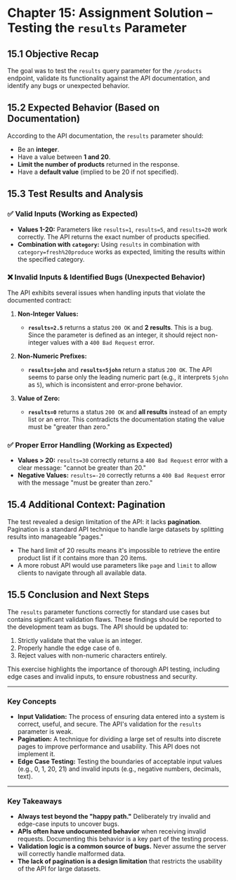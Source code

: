 # **Chapter 15: Assignment Solution – Testing the `results` Parameter**

## **15.1 Objective Recap**

The goal was to test the `results` query parameter for the `/products` endpoint, validate its functionality against the API documentation, and identify any bugs or unexpected behavior.

## **15.2 Expected Behavior (Based on Documentation)**

According to the API documentation, the `results` parameter should:
*   Be an **integer**.
*   Have a value between **1 and 20**.
*   **Limit the number of products** returned in the response.
*   Have a **default value** (implied to be 20 if not specified).

## **15.3 Test Results and Analysis**

### **✅ Valid Inputs (Working as Expected)**
*   **Values 1-20:** Parameters like `results=1`, `results=5`, and `results=20` work correctly. The API returns the exact number of products specified.
*   **Combination with `category`:** Using `results` in combination with `category=fresh%20produce` works as expected, limiting the results within the specified category.

### **❌ Invalid Inputs & Identified Bugs (Unexpected Behavior)**
The API exhibits several issues when handling inputs that violate the documented contract:

1.  **Non-Integer Values:**
    *   **`results=2.5`** returns a status `200 OK` and **2 results**. This is a bug. Since the parameter is defined as an integer, it should reject non-integer values with a `400 Bad Request` error.

2.  **Non-Numeric Prefixes:**
    *   **`results=john`** and **`results=5john`** return a status `200 OK`. The API seems to parse only the leading numeric part (e.g., it interprets `5john` as `5`), which is inconsistent and error-prone behavior.

3.  **Value of Zero:**
    *   **`results=0`** returns a status `200 OK` and **all results** instead of an empty list or an error. This contradicts the documentation stating the value must be "greater than zero."

### **✅ Proper Error Handling (Working as Expected)**
*   **Values > 20:** `results=30` correctly returns a `400 Bad Request` error with a clear message: "cannot be greater than 20."
*   **Negative Values:** `results=-20` correctly returns a `400 Bad Request` error with the message "must be greater than zero."

## **15.4 Additional Context: Pagination**

The test revealed a design limitation of the API: it lacks **pagination**. Pagination is a standard API technique to handle large datasets by splitting results into manageable "pages."
*   The hard limit of 20 results means it's impossible to retrieve the entire product list if it contains more than 20 items.
*   A more robust API would use parameters like `page` and `limit` to allow clients to navigate through all available data.

## **15.5 Conclusion and Next Steps**

The `results` parameter functions correctly for standard use cases but contains significant validation flaws. These findings should be reported to the development team as bugs. The API should be updated to:
1.  Strictly validate that the value is an integer.
2.  Properly handle the edge case of `0`.
3.  Reject values with non-numeric characters entirely.

This exercise highlights the importance of thorough API testing, including edge cases and invalid inputs, to ensure robustness and security.

***
### **Key Concepts**

*   **Input Validation:** The process of ensuring data entered into a system is correct, useful, and secure. The API's validation for the `results` parameter is weak.
*   **Pagination:** A technique for dividing a large set of results into discrete pages to improve performance and usability. This API does not implement it.
*   **Edge Case Testing:** Testing the boundaries of acceptable input values (e.g., 0, 1, 20, 21) and invalid inputs (e.g., negative numbers, decimals, text).

***
### **Key Takeaways**

*   **Always test beyond the "happy path."** Deliberately try invalid and edge-case inputs to uncover bugs.
*   **APIs often have undocumented behavior** when receiving invalid requests. Documenting this behavior is a key part of the testing process.
*   **Validation logic is a common source of bugs.** Never assume the server will correctly handle malformed data.
*   **The lack of pagination is a design limitation** that restricts the usability of the API for large datasets.
